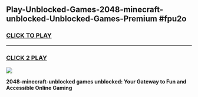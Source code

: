 
## Play-Unblocked-Games-2048-minecraft-unblocked-Unblocked-Games-Premium #fpu2o
<h3>
<a href="https://premium.freeplayer.one?title=2048-minecraft-unblocked&ref=12M">CLICK TO PLAY</a></h3>
<hr>

<h3>
<a href="https://premium.freeplayer.one?title=2048-minecraft-unblocked&ref=12M">CLICK 2 PLAY</a>
  
</h3>

<a href="https://premium.freeplayer.one?title=2048-minecraft-unblocked&ref=12M"><img src="https://clearcache.store/games.png"></a>


**2048-minecraft-unblocked games unblocked: Your Gateway to Fun and Accessible Online Gaming**
